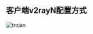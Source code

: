 ## 客户端v2rayN配置方式

![trojan](https://user-images.githubusercontent.com/88967758/153625375-7eeb6bb4-3b74-4a62-af43-899898b04df6.jpg)
